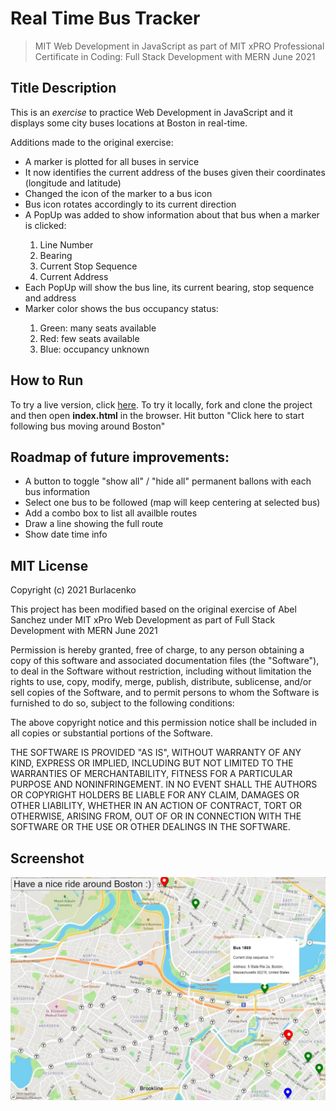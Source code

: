 # Real Time Bus Tracker
>MIT Web Development in JavaScript as part of MIT xPRO Professional Certificate in Coding: Full Stack Development with MERN June 2021

<h2>Title Description</h2>
<p>This is an <em>exercise</em> to practice Web Development in JavaScript and it displays some city buses locations at Boston in real-time.</p>
<p>Additions made to the original exercise:</p>
<ul>
<li>A marker is plotted for all buses in service</li>
<li>It now identifies the current address of the buses given their coordinates (longitude and latitude)</li>
<li>Changed the icon of the marker to a bus icon</li>
<li>Bus icon rotates accordingly to its current direction</li>
<li>A PopUp was added to show information about that bus when a marker is clicked:</li>
	<ol>
	<li>Line Number</li>
	<li>Bearing</li>
	<li>Current Stop Sequence</li>
	<li>Current Address</li>
	</ol>
<li>Each PopUp will show the bus line, its current bearing, stop sequence and address</li>
<li>Marker color shows the bus occupancy status:</li>
	<ol>
	<li>Green: many seats available</li>
	<li>Red: few seats available</li>
	<li>Blue: occupancy unknown</li>
	</ol>
</ul>

<h2>How to Run</h2>
To try a live version, click <a href="https://burlacenko.github.io/BusTrackerBoston/index.html">here</a>. To try it locally, fork and clone the project and then open <strong>index.html</strong> in the browser.
Hit button "Click here to start following bus moving around Boston"

<h2>Roadmap of future improvements:</h2>
<ul>
<li>A button to toggle "show all" / "hide all" permanent ballons with each bus information</li>
<li>Select one bus to be followed (map will keep centering at selected bus)</li>
<li>Add a combo box to list all availble routes</li>
<li>Draw a line showing the full route</li>
<li>Show date time info</li>
</ul>

<h2>MIT License</h2>
Copyright (c) 2021 Burlacenko

This project has been modified based on the original exercise of Abel Sanchez
under MIT xPro Web Development as part of Full Stack Development with MERN June 2021

Permission is hereby granted, free of charge, to any person obtaining a copy
of this software and associated documentation files (the "Software"), to deal
in the Software without restriction, including without limitation the rights
to use, copy, modify, merge, publish, distribute, sublicense, and/or sell
copies of the Software, and to permit persons to whom the Software is
furnished to do so, subject to the following conditions:

The above copyright notice and this permission notice shall be included in all
copies or substantial portions of the Software.

THE SOFTWARE IS PROVIDED "AS IS", WITHOUT WARRANTY OF ANY KIND, EXPRESS OR
IMPLIED, INCLUDING BUT NOT LIMITED TO THE WARRANTIES OF MERCHANTABILITY,
FITNESS FOR A PARTICULAR PURPOSE AND NONINFRINGEMENT. IN NO EVENT SHALL THE
AUTHORS OR COPYRIGHT HOLDERS BE LIABLE FOR ANY CLAIM, DAMAGES OR OTHER
LIABILITY, WHETHER IN AN ACTION OF CONTRACT, TORT OR OTHERWISE, ARISING FROM,
OUT OF OR IN CONNECTION WITH THE SOFTWARE OR THE USE OR OTHER DEALINGS IN THE
SOFTWARE.
	
<h2>Screenshot</h2>
<img src= "BusTrackerBostonRealTime.jpg" width='900'/>
